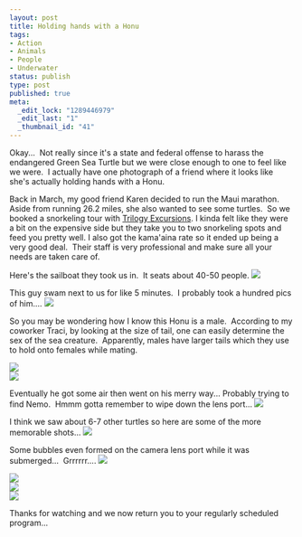 ```yaml
---
layout: post
title: Holding hands with a Honu
tags:
- Action
- Animals
- People
- Underwater
status: publish
type: post
published: true
meta:
  _edit_lock: "1289446979"
  _edit_last: "1"
  _thumbnail_id: "41"
---
```

Okay...  Not really since it's a state and federal offense to harass the endangered Green Sea Turtle but we were close enough to one to feel like we were.  I actually have one photograph of a friend where it looks like she's actually holding hands with a Honu.

Back in March, my good friend Karen decided to run the Maui marathon.  Aside from running 26.2 miles, she also wanted to see some turtles.  So we booked a snorkeling tour with [Trilogy Excursions][te].  I kinda felt like they were a bit on the expensive side but they take you to two snorkeling spots and feed you pretty well.  I also got the kama'aina rate so it ended up being a very good deal.  Their staff is very professional and make sure all your needs are taken care of.

Here's the sailboat they took us in.  It seats about 40-50 people.
<img class="post" src="https://lh5.googleusercontent.com/-8-yv0RzY0pI/UZYFOf2w35I/AAAAAAAAAR4/A_AriHTYCxM/w339-h542-no/_mg_4550.jpg">

This guy swam next to us for like 5 minutes.  I probably took a hundred pics of him....
<img class="post" src="https://lh6.googleusercontent.com/-wWKzqbgu_qA/UZYFNgFS_AI/AAAAAAAAAR0/hqxWION76OE/w500-h298-no/_mg_4602.jpg">

So you may be wondering how I know this Honu is a male.  According to my coworker Traci, by looking at the size of tail, one can easily determine the sex of the sea creature.  Apparently, males have larger tails which they use to hold onto females while mating.
<div class="large-6 columns">
<img class="post" src="https://lh6.googleusercontent.com/-MrjLqO88y_8/UZYFOGseO1I/AAAAAAAAASA/_uTeUgU70Ys/w500-h311-no/_mg_4618.jpg">
</div>
<div class="large-6 columns">
<img class="post" src="https://lh3.googleusercontent.com/-LDw_BzuqO3g/UZYFP7kurpI/AAAAAAAAASM/-hJr0iaShgM/w500-h317-no/_mg_4635.jpg">
</div>

Eventually he got some air then went on his merry way... Probably trying to find Nemo.  Hmmm gotta remember to wipe down the lens port...
<img class="post" src="https://lh3.googleusercontent.com/-vtCLWAqAWCU/UZYFPZhmteI/AAAAAAAAASI/DioCsTYnpuw/w500-h285-no/_mg_4627.jpg">

I think we saw about 6-7 other turtles so here are some of the more memorable shots...
<img class="post" src="https://lh3.googleusercontent.com/-d-B_a3eD53Q/UZYFQsOFYSI/AAAAAAAAASU/VjXKsM_wBlQ/w500-h362-no/_mg_4790.jpg">

Some bubbles even formed on the camera lens port while it was submerged...  Grrrrrr....
<img class="post" src="https://lh6.googleusercontent.com/-WrIk5oBNHkc/UZYFS6e0i7I/AAAAAAAAASs/8objbKrCOZQ/w500-h291-no/_mg_4880.jpg">

<div class="large-6 columns">
<img class="post" src="https://lh3.googleusercontent.com/-MdDsBZpOVBA/UZYFTpXRIGI/AAAAAAAAAS0/Qb7HxrlNrV4/w500-h542-no/_mg_4883.jpg">
</div>
<div class="large-6 columns">
<img class="post" src="https://lh4.googleusercontent.com/-TuJWvIbAC04/UZYFSOQcb1I/AAAAAAAAASk/T8TxdnOcynk/w393-h542-no/_mg_4872.jpg">
</div>

<img class="post" src="https://lh6.googleusercontent.com/-ZIN9ABZCQcY/UZYFRxRQHKI/AAAAAAAAASg/_8UMRyIgBQk/w500-h387-no/_mg_4796.jpg">

Thanks for watching and we now return you to your regularly scheduled program...

[te]: href="http://www.sailtrilogy.com/pages/index.php

[sailboat]: https://lh5.googleusercontent.com/-8-yv0RzY0pI/UZYFOf2w35I/AAAAAAAAAR4/A_AriHTYCxM/w339-h542-no/_mg_4550.jpg
[turtle1]: https://lh6.googleusercontent.com/-wWKzqbgu_qA/UZYFNgFS_AI/AAAAAAAAAR0/hqxWION76OE/w500-h298-no/_mg_4602.jpg
[turtle2]: https://lh6.googleusercontent.com/-MrjLqO88y_8/UZYFOGseO1I/AAAAAAAAASA/_uTeUgU70Ys/w500-h311-no/_mg_4618.jpg
[turtle&karen]: https://lh3.googleusercontent.com/-LDw_BzuqO3g/UZYFP7kurpI/AAAAAAAAASM/-hJr0iaShgM/w500-h317-no/_mg_4635.jpg
[turtlegettingair]: https://lh3.googleusercontent.com/-vtCLWAqAWCU/UZYFPZhmteI/AAAAAAAAASI/DioCsTYnpuw/w500-h285-no/_mg_4627.jpg
[turtle3]: https://lh3.googleusercontent.com/-d-B_a3eD53Q/UZYFQsOFYSI/AAAAAAAAASU/VjXKsM_wBlQ/w500-h362-no/_mg_4790.jpg
[turtle4]: https://lh6.googleusercontent.com/-WrIk5oBNHkc/UZYFS6e0i7I/AAAAAAAAASs/8objbKrCOZQ/w500-h291-no/_mg_4880.jpg
[turtle5]: https://lh3.googleusercontent.com/-MdDsBZpOVBA/UZYFTpXRIGI/AAAAAAAAAS0/Qb7HxrlNrV4/w500-h542-no/_mg_4883.jpg
[turtle6]: https://lh4.googleusercontent.com/-TuJWvIbAC04/UZYFSOQcb1I/AAAAAAAAASk/T8TxdnOcynk/w393-h542-no/_mg_4872.jpg
[turtle7]: https://lh6.googleusercontent.com/-ZIN9ABZCQcY/UZYFRxRQHKI/AAAAAAAAASg/_8UMRyIgBQk/w500-h387-no/_mg_4796.jpg
